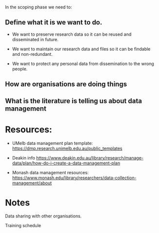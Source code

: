 In the scoping phase we need to:

## Define what it is we want to do.

* We want to preserve research data so it can be reused and disseminated in future.

* We want to maintain our research data and files so it can be findable and non-redundant.

* We want to protect any personal data from dissemination to the wrong people.

## How are organisations are doing things

## What is the literature is telling us about data management


# Resources:

* UMelb data management plan template: https://dmp.research.unimelb.edu.au/public_templates

* Deakin info https://www.deakin.edu.au/library/research/manage-data/plan/how-do-i-create-a-data-management-plan

* Monash data management resources: https://www.monash.edu/library/researchers/data-collection-management/about


# Notes

Data sharing with other organisations.

Training schedule
